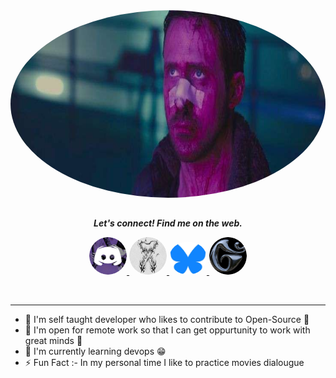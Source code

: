 
<div style="text-align: center;">
  <img src="https://github.com/kokorox2006/kokorox2006/blob/main/Images/Kokoroxbanner.jpg" alt="Profile Pic" style="border-radius: 50%; width: 1200px; height: 300px;" />
</div>

##
<p align="center">
  <b><i>Let's connect! Find me on the web.</i></b>
 </p>
<p align="center" >
  <a href="https://discord.com/users/meloxmubee" target="_blank" >
    <img src="https://github.com/MKisKrazy/kokorox2006/blob/patch-1/Images/discordimg-modified.png" alt="Discord" width="60" style="border-radius: 50%;"/>
  </a>
  
  <a href="https://x.com/kokorox2006" target="_blank">
    <img src="https://github.com/MKisKrazy/kokorox2006/blob/patch-1/Images/dagger%20da-modified.png" alt="X (Twitter)" width="60" style="border-radius: 50%;"/>
  </a>
   <a href="https://bsky.app/profile/kokorox2006.bsky.social" target="_blank">
    <img src="https://github.com/MKisKrazy/kokorox2006/blob/patch-1/Images/busy-removebg-preview.png" alt="bluesky" width="60" style="border-radius: 50%;"/>
  </a>
  <a href="mailto:kokorox2006@gmail.com" target="_blank">
    <img src="https://github.com/MKisKrazy/kokorox2006/blob/patch-1/Images/gmailimg-modified.png" alt="Gmail" width="60" style="border-radius: 50%;"/>
  </a> 
</p>
<br />
<hr />


- 🌱 I'm self taught developer who likes to contribute to Open-Source :thinking:
- 👯 I'm open for remote work so that I can get oppurtunity to work with great minds :slightly_smiling_face:
- 💬 I'm currently learning devops :grin:
- ⚡ Fun Fact :- In my personal time I like to practice movies dialougue
